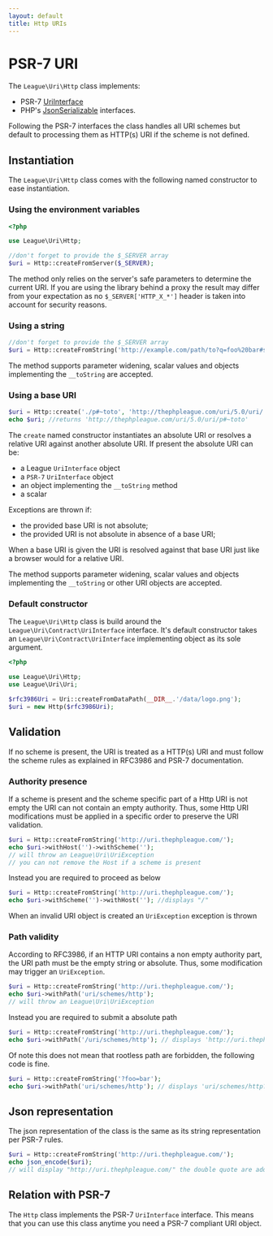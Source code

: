 ```yaml
---
layout: default
title: Http URIs
---
```


# PSR-7 URI

The `League\Uri\Http` class implements:

- PSR-7 [UriInterface](https://www.php-fig.org/psr/psr-7/#35-psrhttpmessageuriinterface)
- PHP's [JsonSerializable](https://php.net/jsonserializable) interfaces.

Following the PSR-7 interfaces the class handles all URI schemes but default to processing them as HTTP(s) URI if the scheme is not defined.

## Instantiation

The `League\Uri\Http` class comes with the following named constructor to ease instantiation.

### Using the environment variables

~~~php
<?php

use League\Uri\Http;

//don't forget to provide the $_SERVER array
$uri = Http::createFromServer($_SERVER);
~~~

<p class="message-warning">The method only relies on the server's safe parameters to determine the current URI. If you are using the library behind a proxy the result may differ from your expectation as no <code>$_SERVER['HTTP_X_*']</code> header is taken into account for security reasons.</p>

### Using a string

~~~php
//don't forget to provide the $_SERVER array
$uri = Http::createFromString('http://example.com/path/to?q=foo%20bar#section-42');
~~~

<p class="message-info">The method supports parameter widening, scalar values and objects implementing the <code>__toString</code> are accepted.</p>

### Using a base URI

~~~php
$uri = Http::create('./p#~toto', 'http://thephpleague.com/uri/5.0/uri/');
echo $uri; //returns 'http://thephpleague.com/uri/5.0/uri/p#~toto'
~~~

The `create` named constructor instantiates an absolute URI or resolves a relative URI against another absolute URI. If present the absolute URI can be:

- a League `UriInterface` object
- a `PSR-7` `UriInterface` object
- an object implementing the `__toString` method
- a scalar

Exceptions are thrown if:

- the provided base URI is not absolute;
- the provided URI is not absolute in absence of a base URI;

When a base URI is given the URI is resolved against that base URI just like a browser would for a relative URI.

<p class="message-info">The method supports parameter widening, scalar values and objects implementing the <code>__toString</code> or other URI objects are accepted.</p>

### Default constructor

The `League\Uri\Http` class is build around the `League\Uri\Contract\UriInterface` interface. It's default constructor takes an `League\Uri\Contract\UriInterface` implementing object as its sole argument.

~~~php
<?php

use League\Uri\Http;
use League\Uri\Uri;

$rfc3986Uri = Uri::createFromDataPath(__DIR__.'/data/logo.png');
$uri = new Http($rfc3986Uri);
~~~

## Validation

If no scheme is present, the URI is treated as a HTTP(s) URI and must follow the scheme rules as explained in RFC3986 and PSR-7 documentation.

### Authority presence

If a scheme is present and the scheme specific part of a Http URI is not empty the URI can not contain an empty authority. Thus, some Http URI modifications must be applied in a specific order to preserve the URI validation.

~~~php
$uri = Http::createFromString('http://uri.thephpleague.com/');
echo $uri->withHost('')->withScheme('');
// will throw an League\Uri\UriException
// you can not remove the Host if a scheme is present
~~~

Instead you are required to proceed as below

~~~php
$uri = Http::createFromString('http://uri.thephpleague.com/');
echo $uri->withScheme('')->withHost(''); //displays "/"
~~~

<p class="message-notice">When an invalid URI object is created an <code>UriException</code> exception is thrown</p>


### Path validity

According to RFC3986, if an HTTP URI contains a non empty authority part, the URI path must be the empty string or absolute. Thus, some modification may trigger an <code>UriException</code>.

~~~php
$uri = Http::createFromString('http://uri.thephpleague.com/');
echo $uri->withPath('uri/schemes/http');
// will throw an League\Uri\UriException
~~~

Instead you are required to submit a absolute path

~~~php
$uri = Http::createFromString('http://uri.thephpleague.com/');
echo $uri->withPath('/uri/schemes/http'); // displays 'http://uri.thephpleague.com/uri/schemes/http'
~~~

Of note this does not mean that rootless path are forbidden, the following code is fine.

~~~php
$uri = Http::createFromString('?foo=bar');
echo $uri->withPath('uri/schemes/http'); // displays 'uri/schemes/http?foo=bar'
~~~

## Json representation

The json representation of the class is the same as its string representation per PSR-7 rules.

~~~php
$uri = Http::createFromString('http://uri.thephpleague.com/');
echo json_encode($uri);
// will display "http://uri.thephpleague.com/" the double quote are added by the json function
~~~

## Relation with PSR-7

The `Http` class implements the PSR-7 `UriInterface` interface. This means that you can use this class anytime you need a PSR-7 compliant URI object.